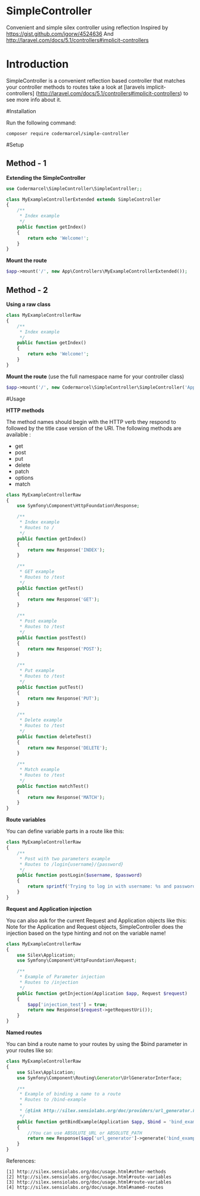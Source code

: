 # SimpleController
Convenient and simple silex controller using reflection
Inspired by https://gist.github.com/igorw/4524636
And http://laravel.com/docs/5.1/controllers#implicit-controllers

# Introduction

SimpleController is a convenient reflection based controller that
matches your controller methods to routes take a look at
[laravels implicit-controllers] (http://laravel.com/docs/5.1/controllers#implicit-controllers)
to see more info about it.



#Installation

Run the following command:

```shell
composer require codermarcel/simple-controller
```

#Setup

## Method - 1

**Extending the SimpleController**

```php
use Codermarcel\SimpleController\SimpleController;;

class MyExampleControllerExtended extends SimpleController
{
	/**
	 * Index example
	 */
	public function getIndex()
	{
		return echo 'Welcome!';
	}
}
```

**Mount the route**

```php
$app->mount('/', new App\Controllers\MyExampleControllerExtended());
```

## Method - 2

**Using a raw class**

```php
class MyExampleControllerRaw
{
	/**
	 * Index example
	 */
	public function getIndex()
	{
		return echo 'Welcome!';
	}
}
```

**Mount the route** (use the full namespace name for your controller class)

```php
$app->mount('/', new Codermarcel\SimpleController\SimpleController('App\Controllers\MyExampleControllerRaw'));
```

#Usage

**HTTP methods**

The method names should begin with the HTTP verb they respond to followed by the title case version of the URI.
The following methods are available :

- get
- post
- put
- delete
- patch
- options
- match

```php
class MyExampleControllerRaw
{
	use Symfony\Component\HttpFoundation\Response;

	/**
	 * Index example
	 * Routes to /
	 */
	public function getIndex()
	{
		return new Response('INDEX');
	}

	/**
	 * GET example
	 * Routes to /test
	 */
	public function getTest()
	{
		return new Response('GET');
	}

	/**
	 * Post example
	 * Routes to /test
	 */
	public function postTest()
	{
		return new Response('POST');
	}

	/**
	 * Put example
	 * Routes to /test
	 */
	public function putTest()
	{
		return new Response('PUT');
	}

	/**
	 * Delete example
	 * Routes to /test
	 */
	public function deleteTest()
	{
		return new Response('DELETE');
	}

	/**
	 * Match example
	 * Routes to /test
	 */
	public function matchTest()
	{
		return new Response('MATCH');
	}
}
```


**Route variables**

You can define variable parts in a route like this:


```php
class MyExampleControllerRaw
{
	/**
	 * Post with two parameters example
	 * Routes to /login{username}/{password}
	 */
	public function postLogin($username, $password)
	{
		return sprintf('Trying to log in with username: %s and password: %s', $username, $password);
	}
}
```

**Request and Application injection**

You can also ask for the current Request and Application objects like this:
Note for the Application and Request objects, SimpleController does the injection based on the type hinting and not on the variable name!


```php
class MyExampleControllerRaw
{
	use Silex\Application;
	use Symfony\Component\HttpFoundation\Request;

	/**
	 * Example of Parameter injection
	 * Routes to /injection
	 */
	public function getInjection(Application $app, Request $request)
	{
		$app['injection_test'] = true;
		return new Response($request->getRequestUri());
	}
}
```


**Named routes**

You can bind a route name to your routes by using the $bind parameter in your routes like so:


```php
class MyExampleControllerRaw
{
	use Silex\Application;
	use Symfony\Component\Routing\Generator\UrlGeneratorInterface;

	/**
	 * Example of binding a name to a route
	 * Routes to /bind-example
	 *
	 * {@link http://silex.sensiolabs.org/doc/providers/url_generator.html#usage}
	 */
	public function getBindExample(Application $app, $bind = 'bind_example')
	{
		//You can use ABSOLUTE_URL or ABSOLUTE_PATH
		return new Response($app['url_generator']->generate('bind_example', array(), UrlGeneratorInterface::ABSOLUTE_PATH));
	}
}
```

References:

	[1] http://silex.sensiolabs.org/doc/usage.html#other-methods
    [2] http://silex.sensiolabs.org/doc/usage.html#route-variables
    [3] http://silex.sensiolabs.org/doc/usage.html#route-variables
    [4] http://silex.sensiolabs.org/doc/usage.html#named-routes
